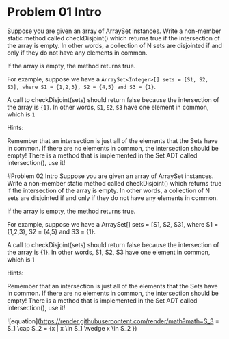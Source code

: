 # Problem 01 Intro
Suppose you are given an array of ArraySet<Integer> instances. Write a non-member static method called checkDisjoint() which returns true if the intersection of the array is empty. In other words, a collection of N sets are disjointed if and only if they do not have any elements in common.

If the array is empty, the method returns true.

For example, suppose we have a `ArraySet<Integer>[] sets = [S1, S2, S3], where S1 = {1,2,3}, S2 = {4,5} and S3 = {1}`.

A call to checkDisjoint(sets) should return false because the intersection of the array is `{1}`. In other words, `S1`, `S2`, `S3` have one element in common, which is `1`

Hints:

Remember that an intersection is just all of the elements that the Sets have in common. If there are no elements in common, the intersection should be empty!
There is a method that is implemented in the Set ADT called intersection(), use it!


#Problem 02 Intro
Suppose you are given an array of ArraySet<Integer> instances. Write a non-member static method called checkDisjoint() which returns true if the intersection of the array is empty. In other words, a collection of N sets are disjointed if and only if they do not have any elements in common.

If the array is empty, the method returns true.

For example, suppose we have a ArraySet<Integer>[] sets = [S1, S2, S3], where S1 = {1,2,3}, S2 = {4,5} and S3 = {1}.

A call to checkDisjoint(sets) should return false because the intersection of the array is {1}. In other words, S1, S2, S3 have one element in common, which is 1

Hints:

Remember that an intersection is just all of the elements that the Sets have in common. If there are no elements in common, the intersection should be empty!
There is a method that is implemented in the Set ADT called intersection(), use it!


![equation](https://render.githubusercontent.com/render/math?math=S_3 = S_1 \cap S_2 = {x | x  \in  S_1  \wedge x \in S_2 })

